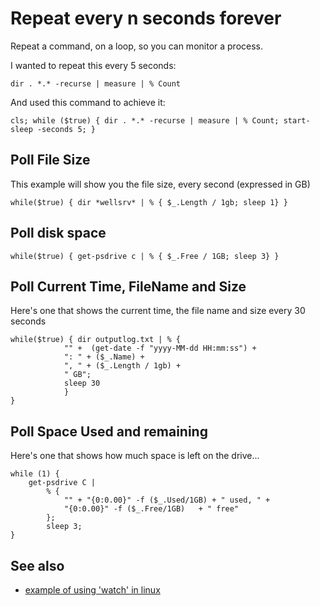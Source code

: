 ﻿# Repeat every n seconds forever

Repeat a command, on a loop, so you can monitor a process.

I wanted to repeat this every 5 seconds:

    dir . *.* -recurse | measure | % Count

And used this command to achieve it:

	cls; while ($true) { dir . *.* -recurse | measure | % Count; start-sleep -seconds 5; }

## Poll File Size

This example will show you the file size, every second (expressed in GB)

    while($true) { dir *wellsrv* | % { $_.Length / 1gb; sleep 1} }

## Poll disk space

	while($true) { get-psdrive c | % { $_.Free / 1GB; sleep 3} }

## Poll Current Time, FileName and Size

Here's one that shows the current time, the file name and size every 30 seconds

	while($true) { dir outputlog.txt | % {
				"" +  (get-date -f "yyyy-MM-dd HH:mm:ss") +
				": " + ($_.Name) +
				", " + ($_.Length / 1gb) +
				" GB";
				sleep 30
				}
	}

## Poll Space Used and remaining

Here's one that shows how much space is left on the drive...

	while (1) {
		get-psdrive C |
			% {
				"" + "{0:0.00}" -f ($_.Used/1GB) + " used, " +
				"{0:0.00}" -f ($_.Free/1GB)   + " free"
			};
			sleep 3;
	}

## See also

- [example of using 'watch' in linux](../linux/how_much_memory_is_free.md)
